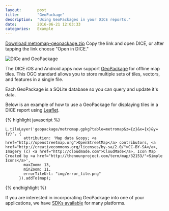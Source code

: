 ```yaml
---
layout:       post
title:        "GeoPackage"
description:  "Using GeoPackages in your DICE reports."
date:         2016-06-21 12:03:33
categories:   Example
---
```


[Download metromap-geopackage.zip][zip] Copy the link and open DICE, or after tapping the link choose "Open in DICE."

![DICe and GeoPackage]({{site.baseurl}}/images/dicegpkg.png)

The DICE iOS and Android apps now support [GeoPackage][geopackage] for offline map tiles. This OGC standard allows you to store multiple sets of tiles, vectors, and features in a single file.

Each GeoPackage is a SQLite database so you can query and update it's data.

Below is an example of how to use a GeoPackage for displaying tiles in a DICE report using [Leaflet][leaflet]. 

{% highlight javascript %}

	L.tileLayer('geopackage/metromap.gpkg?table=metromap&z={z}&x={x}&y={y}', {
	        attribution: 'Map data &copy; <a href="http://openstreetmap.org">OpenStreetMap</a> contributors, <a href="http://creativecommons.org/licenses/by-sa/2.0/">CC-BY-SA</a>, Imagery (c) <a href="http://cloudmade.com">CloudMade</a>, Icon Map Created by <a href="http://thenounproject.com/term/map/32153/">Simple Icons</a>',
	        maxZoom: 13,
	        minZoom: 11,
	        errorTileUrl: "img/error_tile.png"
	      }).addTo(map);

{% endhighlight %}

If you are interested in incorporating GeoPackage into one of your applications, we have [SDKs available][geopackage-libs] for many platforms.

[geopackage]:		http://www.geopackage.org
[geopackage-libs]: 	http://ngageoint.github.io/GeoPackage/
[leaflet]:			http://leafletjs.com
[zip]:          	https://github.com/ngageoint/disconnected-content-explorer-examples/raw/master/reportzips/geopackage/metromap-geopackage.zip
